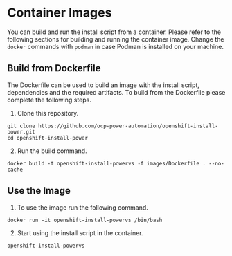 # Container Images

You can build and run the install script from a container. Please refer to the following sections for building and running the container image. Change the `docker` commands with `podman` in case Podman is installed on your machine.

## Build from Dockerfile

The Dockerfile can be used to build an image with the install script, dependencies and the required artifacts. To build from the Dockerfile please complete the following steps.

1. Clone this repository.
```
git clone https://github.com/ocp-power-automation/openshift-install-power.git
cd openshift-install-power
```

2. Run the build command.
```
docker build -t openshift-install-powervs -f images/Dockerfile . --no-cache
```

## Use the Image

1. To use the image run the following command.
```
docker run -it openshift-install-powervs /bin/bash
```

2. Start using the install script in the container.
```
openshift-install-powervs
```
